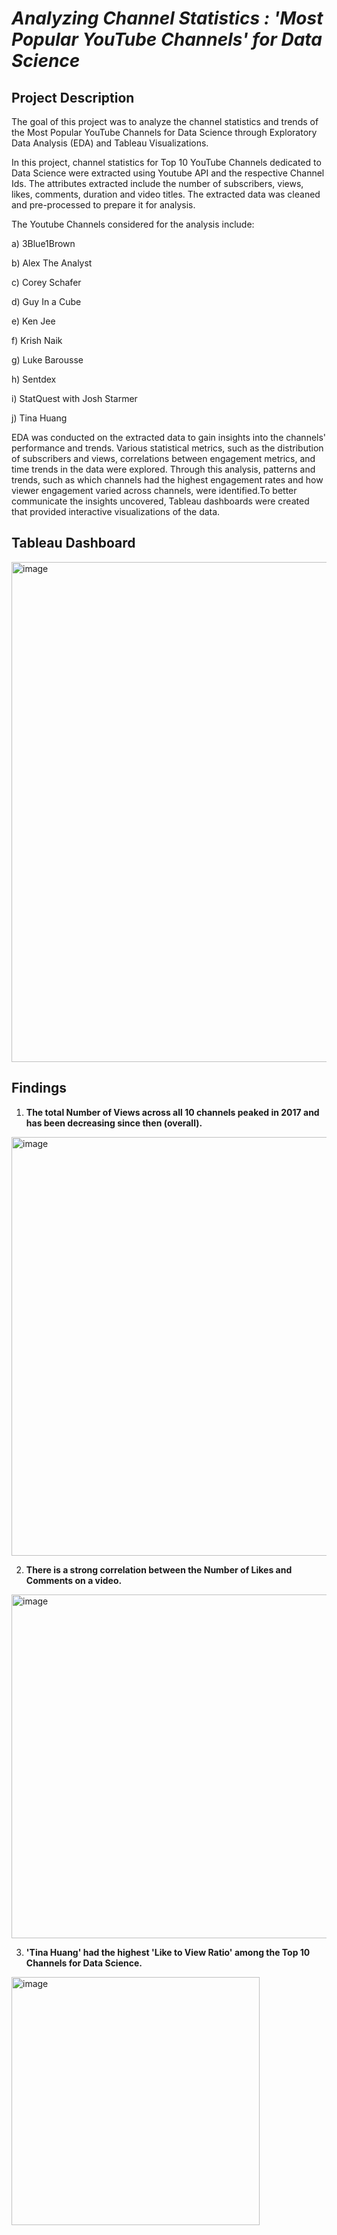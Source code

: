 # _Analyzing Channel Statistics : 'Most Popular YouTube Channels' for Data Science_

## **Project Description**

The goal of this project was to analyze the channel statistics and trends of the Most Popular YouTube Channels for Data Science through Exploratory Data Analysis (EDA) and Tableau Visualizations. 

In this project, channel statistics for Top 10 YouTube Channels dedicated to Data Science were extracted using Youtube API and the respective Channel Ids. The attributes extracted include the number of subscribers, views, likes, comments, duration and video titles. The extracted data was cleaned and pre-processed to prepare it for analysis.

The Youtube Channels considered for the analysis include:

a) 3Blue1Brown

b) Alex The Analyst

c) Corey Schafer

d) Guy In a Cube

e) Ken Jee

f) Krish Naik

g) Luke Barousse

h) Sentdex

i) StatQuest with Josh Starmer

j) Tina Huang


EDA was conducted on the extracted data to gain insights into the channels' performance and trends. Various statistical metrics, such as the distribution of subscribers and views, correlations between engagement metrics, and time trends in the data were explored. Through this analysis, patterns and trends, such as which channels had the highest engagement rates and how viewer engagement varied across channels, were identified.To better communicate the insights uncovered, Tableau dashboards were created that provided interactive visualizations of the data.





## **Tableau Dashboard**


<img width="800" alt="image" src="https://user-images.githubusercontent.com/70052374/225218558-fdf8d998-e2bd-4ece-bf51-a01e55dfd621.png">






## **Findings**



1) **The total Number of Views across all 10 channels peaked in 2017 and has been decreasing since then (overall).**


<img width="670" alt="image" src="https://user-images.githubusercontent.com/70052374/225214223-ef2bf525-6b13-4eac-ac5a-edf13bee58f0.png">






2) **There is a strong correlation between the Number of Likes and Comments on a video.**


<img width="550" alt="image" src="https://user-images.githubusercontent.com/70052374/225214621-f46189e5-8e46-4bc7-b300-9ff65563ec29.png">






3) **'Tina Huang' had the highest 'Like to View Ratio' among the Top 10 Channels for Data Science.**


<img width="397" alt="image" src="https://user-images.githubusercontent.com/70052374/225215313-823b03f7-cbd0-4e28-a75c-5aa2131ae872.png">


